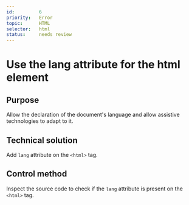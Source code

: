 ```yaml
---
id:         6
priority:   Error
topic:      HTML
selector:   html
status:     needs review
---
```


# Use the lang attribute for the html element

## Purpose

Allow the declaration of the document's language and allow assistive technologies to adapt to it.

## Technical solution

Add `lang` attribute on the `<html>` tag.

## Control method

Inspect the source code to check if the `lang` attribute is present on the `<html>` tag.
